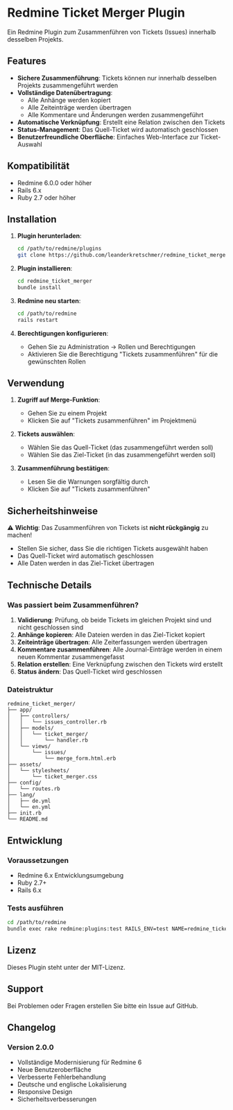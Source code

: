 # Redmine Ticket Merger Plugin

Ein Redmine Plugin zum Zusammenführen von Tickets (Issues) innerhalb desselben Projekts.

## Features

- **Sichere Zusammenführung**: Tickets können nur innerhalb desselben Projekts zusammengeführt werden
- **Vollständige Datenübertragung**: 
  - Alle Anhänge werden kopiert
  - Alle Zeiteinträge werden übertragen
  - Alle Kommentare und Änderungen werden zusammengeführt
- **Automatische Verknüpfung**: Erstellt eine Relation zwischen den Tickets
- **Status-Management**: Das Quell-Ticket wird automatisch geschlossen
- **Benutzerfreundliche Oberfläche**: Einfaches Web-Interface zur Ticket-Auswahl

## Kompatibilität

- Redmine 6.0.0 oder höher
- Rails 6.x
- Ruby 2.7 oder höher

## Installation

1. **Plugin herunterladen**:
   ```bash
   cd /path/to/redmine/plugins
   git clone https://github.com/leanderkretschmer/redmine_ticket_merger.git
   ```

2. **Plugin installieren**:
   ```bash
   cd redmine_ticket_merger
   bundle install
   ```

3. **Redmine neu starten**:
   ```bash
   cd /path/to/redmine
   rails restart
   ```

4. **Berechtigungen konfigurieren**:
   - Gehen Sie zu Administration → Rollen und Berechtigungen
   - Aktivieren Sie die Berechtigung "Tickets zusammenführen" für die gewünschten Rollen

## Verwendung

1. **Zugriff auf Merge-Funktion**:
   - Gehen Sie zu einem Projekt
   - Klicken Sie auf "Tickets zusammenführen" im Projektmenü

2. **Tickets auswählen**:
   - Wählen Sie das Quell-Ticket (das zusammengeführt werden soll)
   - Wählen Sie das Ziel-Ticket (in das zusammengeführt werden soll)

3. **Zusammenführung bestätigen**:
   - Lesen Sie die Warnungen sorgfältig durch
   - Klicken Sie auf "Tickets zusammenführen"

## Sicherheitshinweise

⚠️ **Wichtig**: Das Zusammenführen von Tickets ist **nicht rückgängig** zu machen!

- Stellen Sie sicher, dass Sie die richtigen Tickets ausgewählt haben
- Das Quell-Ticket wird automatisch geschlossen
- Alle Daten werden in das Ziel-Ticket übertragen

## Technische Details

### Was passiert beim Zusammenführen?

1. **Validierung**: Prüfung, ob beide Tickets im gleichen Projekt sind und nicht geschlossen sind
2. **Anhänge kopieren**: Alle Dateien werden in das Ziel-Ticket kopiert
3. **Zeiteinträge übertragen**: Alle Zeiterfassungen werden übertragen
4. **Kommentare zusammenführen**: Alle Journal-Einträge werden in einem neuen Kommentar zusammengefasst
5. **Relation erstellen**: Eine Verknüpfung zwischen den Tickets wird erstellt
6. **Status ändern**: Das Quell-Ticket wird geschlossen

### Dateistruktur

```
redmine_ticket_merger/
├── app/
│   ├── controllers/
│   │   └── issues_controller.rb
│   ├── models/
│   │   └── ticket_merger/
│   │       └── handler.rb
│   └── views/
│       └── issues/
│           └── merge_form.html.erb
├── assets/
│   └── stylesheets/
│       └── ticket_merger.css
├── config/
│   └── routes.rb
├── lang/
│   ├── de.yml
│   └── en.yml
├── init.rb
└── README.md
```

## Entwicklung

### Voraussetzungen

- Redmine 6.x Entwicklungsumgebung
- Ruby 2.7+
- Rails 6.x

### Tests ausführen

```bash
cd /path/to/redmine
bundle exec rake redmine:plugins:test RAILS_ENV=test NAME=redmine_ticket_merger
```

## Lizenz

Dieses Plugin steht unter der MIT-Lizenz.

## Support

Bei Problemen oder Fragen erstellen Sie bitte ein Issue auf GitHub.

## Changelog

### Version 2.0.0
- Vollständige Modernisierung für Redmine 6
- Neue Benutzeroberfläche
- Verbesserte Fehlerbehandlung
- Deutsche und englische Lokalisierung
- Responsive Design
- Sicherheitsverbesserungen
